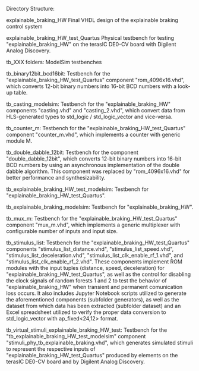 Directory Structure:

explainable_braking_HW
Final VHDL design of the explainable braking control system

explainable_braking_HW_test_Quartus
Physical testbench for testing "explainable_braking_HW" on the terasIC DE0-CV board with Digilent Analog Discovery.

tb_XXX folders: ModelSim testbenches

tb_binary12bit_bcd16bit: Testbench for the "explainable_braking_HW_test_Quartus" component "rom_4096x16.vhd", which converts 12-bit binary numbers into 16-bit BCD numbers with a look-up table.

tb_casting_modelsim: Testbench for the "explainable_braking_HW" components "casting.vhd" and "casting_2.vhd", which convert data from HLS-generated types to std_logic / std_logic_vector and vice-versa.

tb_counter_m: Testbench for the "explainable_braking_HW_test_Quartus" component "counter_m.vhd", which implements a counter with generic module M.

tb_double_dabble_12bit: Testbench for the component "double_dabble_12bit", which converts 12-bit binary numbers into 16-bit BCD numbers by using an asynchronous implementation of the double dabble algorithm. This component was replaced by "rom_4096x16.vhd" for better performance and synthesizability.

tb_explainable_braking_HW_test_modelsim: Testbench for "explainable_braking_HW_test_Quartus".

tb_explainable_braking_modelsim: Testbench for "explainable_braking_HW".

tb_mux_m: Testbench for the "explainable_braking_HW_test_Quartus" component "mux_m.vhd", which implements a generic multiplexer with configurable number of inputs and input size.

tb_stimulus_list: Testbench for the "explainable_braking_HW_test_Quartus" components "stimulus_list_distance.vhd", "stimulus_list_speed.vhd", "stimulus_list_deceleration.vhd", "stimulus_list_clk_enable_rf_1.vhd", and "stimulus_list_clk_enable_rf_2.vhd". These components implement ROM modules with the input tuples (distance, speed, deceleration) for "explainable_braking_HW_test_Quartus", as well as the control for disabling the clock signals of random forests 1 and 2 to test the behavior of "explainable_braking_HW" when transient and permanent comunication loss occurs.
It also includes Jupyter Notebook scripts utilized to generate the aforementioned components (subfolder generators), as well as the dataset from which data has been extracted (subfolder dataset) and an Excel spreadsheet utilized to verify the proper data conversion to std_logic_vector with ap_fixed<24,12> format.

tb_virtual_stimuli_explainable_braking_HW_test: Testbench for the "tb_explainable_braking_HW_test_modelsim" component "stimuli_phy_tb_explainable_braking.vhd", which generates simulated stimuli to represent the respective inputs of "explainable_braking_HW_test_Quartus" produced by elements on the terasIC DE0-CV board and by Digilent Analog Discovery.